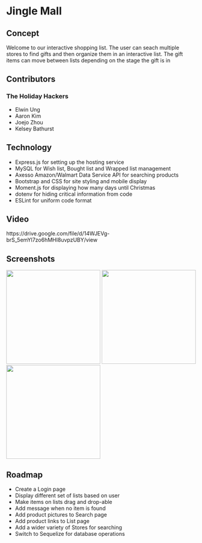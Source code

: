 # Jingle Mall

<h2>Concept</h2>
<p>Welcome to our interactive shopping list. The user can seach multiple stores to find gifts and then organize them in an interactive list. The gift items can move between lists depending on the stage the gift is in</p>

<h2>Contributors</h2>
<h3>The Holiday Hackers</h3>
  <ul>
    <li>Elwin Ung</li>
    <li>Aaron Kim</li>
    <li>Joejo Zhou</li>
    <li>Kelsey Bathurst</li>
  </ul>

<h2>Technology</h2>
<ul>
  <li>Express.js for setting up the hosting service</li>
  <li>MySQL for Wish list, Bought list and Wrapped list management</li>
  <li>Axesso Amazon/Walmart Data Service API for searching products</li>
  <li>Bootstrap and CSS for site styling and mobile display</li>
  <li>Moment.js for displaying how many days until Christmas</li>
  <li>dotenv for hiding critical information from code</li>
  <li>ESLint for uniform code format</li>
 </ul>
 
 <h2>Video</h2>
 <link>https://drive.google.com/file/d/14WJEVg-brS_5emYl7zo6hMHI8uvpzUBY/view</link>
 
<h2>Screenshots</h2>
<div float="right";>
  <img width="250" src="https://user-images.githubusercontent.com/70531552/98014588-d4c14500-1dc9-11eb-984a-db252e202c4e.png">
  <img width="250" src="https://user-images.githubusercontent.com/70531552/98014687-f4f10400-1dc9-11eb-91d1-a110fd9e970f.png">
  <img width="250" src="https://user-images.githubusercontent.com/70531552/98014756-076b3d80-1dca-11eb-895a-30529d0bd544.png">
</div>

<h2>Roadmap</h2>
<ul>
  <li>Create a Login page</li>
  <li>Display different set of lists based on user</li>
  <li>Make items on lists drag and drop-able</li>
  <li>Add message when no item is found</li>
  <li>Add product pictures to Search page</li>
  <li>Add product links to List page</li>
  <li>Add a wider variety of Stores for searching</li>
  <li>Switch to Sequelize for database operations</li>
</ul>
